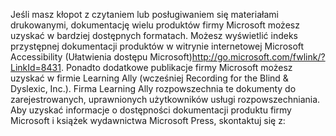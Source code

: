 <Token xmlns:xlink="http://www.w3.org/1999/xlink">Jeśli masz kłopot z czytaniem lub posługiwaniem się materiałami drukowanymi, dokumentację wielu produktów firmy Microsoft możesz uzyskać w bardziej dostępnych formatach. Możesz wyświetlić indeks przystępnej dokumentacji produktów w <externalLink xmlns="http://ddue.schemas.microsoft.com/authoring/2003/5"><linkText>witrynie internetowej Microsoft Accessibility (Ułatwienia dostępu Microsoft)</linkText><linkUri>http://go.microsoft.com/fwlink/?LinkId=8431</linkUri></externalLink>. Ponadto dodatkowe publikacje firmy Microsoft możesz uzyskać w firmie Learning Ally (wcześniej Recording for the Blind &amp; Dyslexic, Inc.). Firma Learning Ally rozpowszechnia te dokumenty do zarejestrowanych, uprawnionych użytkowników usługi rozpowszechniania. Aby uzyskać informacje o dostępności dokumentacji produktu firmy Microsoft i książek wydawnictwa Microsoft Press, skontaktuj się z:</Token>

<!--HONumber=May16_HO1-->


